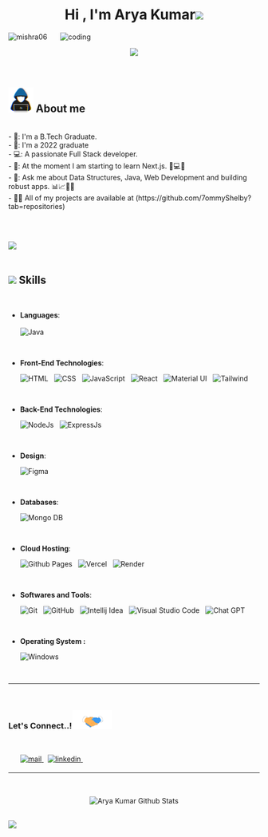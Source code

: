 <p align="center">

</p>
<h1 align="center"><b>Hi , I'm Arya Kumar</b><img src="https://media.giphy.com/media/hvRJCLFzcasrR4ia7z/giphy.gif" width="35"></h1>
<img align="right" alt="coding" width="400" src="https://cdn.dribbble.com/users/1162077/screenshots/3848914/programmer.gif"/>

<p align="left"> <img src="https://komarev.com/ghpvc/?username=mishra06&label=Profile%20views&color=0e75b6&style=flat" alt="mishra06" /> </p>

<p align="center"> 
  <img src="https://readme-typing-svg.herokuapp.com?font=Time+New+Roman&color=cyan&size=25&center=true&vCenter=true&width=600&height=100&lines=<>+Full+Stack-+Developer,;Applied+Learning,;Love+to+build+new+applications..</>">
</p>

<br>

## <picture><img src = "https://github.com/0xAbdulKhalid/0xAbdulKhalid/raw/main/assets/mdImages/about_me.gif" width = 50px></picture> **About me**


[//]: # '<picture> <img align="right" src="https://github.com/0xAbdulKhalid/0xAbdulKhalid/raw/main/assets/mdImages/Right_Side.gif" width = 250px></picture>'

<br>
- 🏫: I'm a B.Tech Graduate.<br>
- 🎒: I'm a 2022 graduate <br>
- 💻: A passionate Full Stack developer. <br>
- 🔭: At the moment I am starting to learn Next.js. 🧠💻🤖 <br>
- 💬: Ask me about Data Structures, Java, Web Development and building robust apps. 📊📈🤖🧠 <br>
- 👨‍💻 All of my projects are available at (https://github.com/7ommyShelby?tab=repositories) <br>

<br><br>

<img src="https://user-images.githubusercontent.com/73097560/115834477-dbab4500-a447-11eb-908a-139a6edaec5c.gif"><br><br>

## <img src="https://media2.giphy.com/media/QssGEmpkyEOhBCb7e1/giphy.gif?cid=ecf05e47a0n3gi1bfqntqmob8g9aid1oyj2wr3ds3mg700bl&rid=giphy.gif" width ="25"><b> Skills</b>

<br>

<p align="center">

- **Languages**:<br><br>
  ![Java](https://img.shields.io/badge/java-%23ED8B00.svg?&style=for-the-badge&logo=java&logoColor=white) &nbsp;

<br>

- **Front-End Technologies**:

  ![HTML](https://img.shields.io/badge/html_5%20-%23E34F26.svg?&style=for-the-badge&logo=html5&logoColor=white) &nbsp;
  ![CSS](https://img.shields.io/badge/css_3%20-%231572B6.svg?&style=for-the-badge&logo=css3&logoColor=white) &nbsp;
  ![JavaScript](https://img.shields.io/badge/javascript%20-F7DF1E.svg?&style=for-the-badge&logo=javascript&logoColor=white) &nbsp;
  ![React](https://img.shields.io/badge/react%20-61DAFB.svg?&style=for-the-badge&logo=react&logoColor=white) &nbsp;
  ![Material UI](https://img.shields.io/badge/materialui%20-23E34F26.svg?&style=for-the-badge&logo=MaterialUI&logoColor=white) &nbsp;
  ![Tailwind](https://img.shields.io/badge/Tailwind%21-F7DF1E.svg?&style=for-the-badge&logo=TailwindCss&logoColor=white) &nbsp;

<br>

- **Back-End Technologies**:

  ![NodeJs](https://img.shields.io/badge/nodeJs%20-%23E34F26.svg?&style=for-the-badge&logo=html5&logoColor=white) &nbsp;
  ![ExpressJs](https://img.shields.io/badge/expressjs%20-%231572B6.svg?&style=for-the-badge&logo=css3&logoColor=white) &nbsp;
  

<br>

- **Design**:

  ![Figma](https://img.shields.io/badge/figma%20-%23F24E1E.svg?&style=for-the-badge&logo=figma&logoColor=white) &nbsp;

<br>

- **Databases**:


  ![Mongo DB](https://img.shields.io/badge/mongodb-47A248.svg?&style=for-the-badge&logo=mongodb&logoColor=white) &nbsp;

<br>

- **Cloud Hosting**:

  ![Github Pages](https://img.shields.io/badge/github_pages-%23121011.svg?style=for-the-badge&logo=github&logoColor=white) &nbsp;
  ![Vercel](https://img.shields.io/badge/vercel-000000.svg?style=for-the-badge&logo=vercel&logoColor=white) &nbsp;
  ![Render](https://img.shields.io/badge/render-00C7B7.svg?style=for-the-badge&logo=render&logoColor=white) &nbsp;

<br>

- **Softwares and Tools**:

  ![Git](https://img.shields.io/badge/git-%23F05033.svg?style=for-the-badge&logo=git&logoColor=white) &nbsp;
  ![GitHub](https://img.shields.io/badge/github-%23121011.svg?style=for-the-badge&logo=github&logoColor=white) &nbsp;
  ![Intellij Idea](https://img.shields.io/badge/intellij_idea-000000.svg?style=for-the-badge&logo=intellijidea&logoColor=white) &nbsp;
  ![Visual Studio Code](https://img.shields.io/badge/Visual%20Studio%20Code-0078d7.svg?style=for-the-badge&logo=visual-studio-code&logoColor=white) &nbsp;
  ![Chat GPT](https://img.shields.io/badge/chat_gpt-412991.svg?style=for-the-badge&logo=openai&logoColor=white) &nbsp;

<br>

- **Operating System :**

  ![Windows](https://img.shields.io/badge/windows-0078D4.svg?style=for-the-badge&logo=windows&logoColor=white) &nbsp;

</p>
<br>

---

<br>
<h3><b> Let's Connect..!</b><img src="https://github.com/0xAbdulKhalid/0xAbdulKhalid/raw/main/assets/mdImages/handshake.gif" width ="80"></h3>
<br>

<div align='left'>

<ul>

<a href="mailto:aryaalsaher@gmail.com" target="_blank">
  <img src="https://img.shields.io/badge/Gmail-D14836?style=for-the-badge&logo=gmail&logoColor=white" alt=mail style="margin-bottom: 5px;" />
</a> &nbsp;
<a href="https://www.linkedin.com/in/aryakumar98/" target="_blank">
  <img src="https://img.shields.io/badge/linkedin-%230077B5.svg?style=for-the-badge&logo=linkedin&logoColor=white" alt=linkedin style="margin-bottom: 5px;"/>
</a> &nbsp;

</ul>
</div>


<hr>
<Br>

<p align='center'>
  <img align="center" src="https://github-readme-stats.vercel.app/api?username=7ommyShelby&show_icons=true&title_color=fff&icon_color=79ff97&text_color=efefef&bg_color=24292e" alt="Arya Kumar Github Stats">
</p>

<br>
<img src="https://user-images.githubusercontent.com/73097560/115834477-dbab4500-a447-11eb-908a-139a6edaec5c.gif">

<br>
